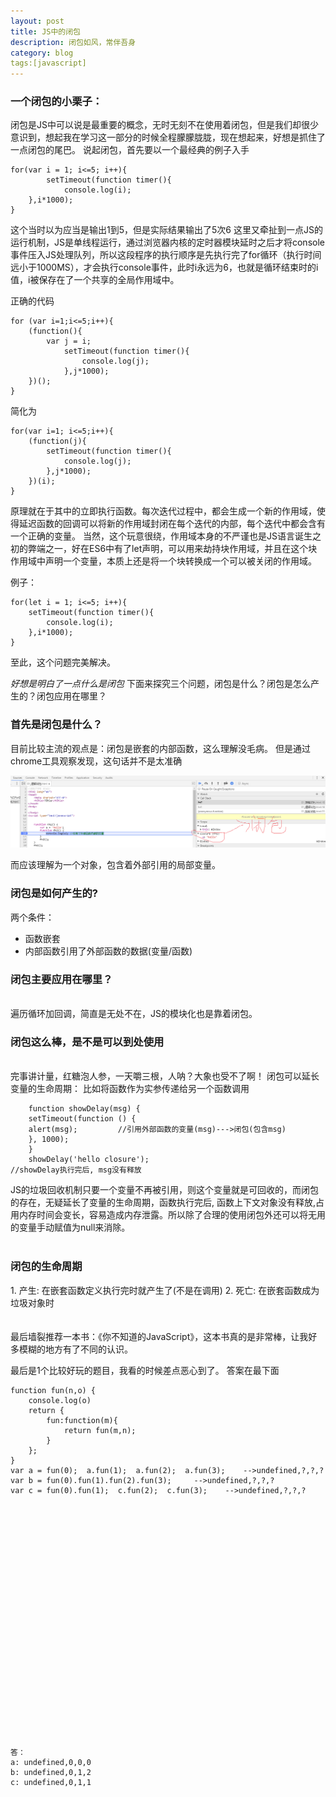 ```yaml
---
layout: post
title: JS中的闭包
description: 闭包如风，常伴吾身
category: blog
tags:[javascript]
---
```



<h3>一个闭包的小栗子：</h3>
闭包是JS中可以说是最重要的概念，无时无刻不在使用着闭包，但是我们却很少意识到，想起我在学习这一部分的时候全程朦朦胧胧，现在想起来，好想是抓住了一点闭包的尾巴。
说起闭包，首先要以一个最经典的例子入手

	for(var i = 1; i<=5; i++){
			setTimeout(function timer(){
				console.log(i);
		},i*1000);
	}
这个当时以为应当是输出1到5，但是实际结果输出了5次6
这里又牵扯到一点JS的运行机制，JS是单线程运行，通过浏览器内核的定时器模块延时之后才将console事件压入JS处理队列，所以这段程序的执行顺序是先执行完了for循环（执行时间远小于1000MS），才会执行console事件，此时i永远为6，也就是循环结束时的i值，i被保存在了一个共享的全局作用域中。

正确的代码

	for (var i=1;i<=5;i++){
		(function(){
			var j = i;
				setTimeout(function timer(){
					console.log(j);
				},j*1000);
		})();
	}

简化为

	for(var i=1; i<=5;i++){
		(function(j){
			setTimeout(function timer(){
				console.log(j);
			},j*1000);
		})(i);
	}

原理就在于其中的立即执行函数。每次迭代过程中，都会生成一个新的作用域，使得延迟函数的回调可以将新的作用域封闭在每个迭代的内部，每个迭代中都会含有一个正确的变量。
当然，这个玩意很绕，作用域本身的不严谨也是JS语言诞生之初的弊端之一，好在ES6中有了let声明，可以用来劫持块作用域，并且在这个块作用域中声明一个变量，本质上还是将一个块转换成一个可以被关闭的作用域。

例子：

	for(let i = 1; i<=5; i++){
		setTimeout(function timer(){
			console.log(i);
		},i*1000);
	}
至此，这个问题完美解决。


<i>好想是明白了一点什么是闭包</i>
下面来探究三个问题，闭包是什么？闭包是怎么产生的？闭包应用在哪里？

<h3>首先是闭包是什么？</h3>
目前比较主流的观点是：闭包是嵌套的内部函数，这么理解没毛病。
但是通过chrome工具观察发现，这句话并不是太准确

![chromeCloser](/imgs/chromecloser.png)

而应该理解为一个对象，包含着外部引用的局部变量。

<h3>闭包是如何产生的?</h3>

两个条件：
<ul>
	<li>函数嵌套</li>
	<li>内部函数引用了外部函数的数据(变量/函数)</li>
</ul>

<h3>闭包主要应用在哪里？</h3>
<br>
遍历循环加回调，简直是无处不在，JS的模块化也是靠着闭包。
<br>

<h3>闭包这么棒，是不是可以到处使用</h3>
<br>
完事讲计量，红糖泡人参，一天嚼三根，人呐？大象也受不了啊！
闭包可以延长变量的生命周期：
比如将函数作为实参传递给另一个函数调用

		function showDelay(msg) {
		setTimeout(function () {
		alert(msg);         //引用外部函数的变量(msg)--->闭包(包含msg)
		}, 1000);
		}
		showDelay('hello closure');                               //showDelay执行完后, msg没有释放

JS的垃圾回收机制只要一个变量不再被引用，则这个变量就是可回收的，而闭包的存在，无疑延长了变量的生命周期，函数执行完后, 函数上下文对象没有释放,占用内存时间会变长，容易造成内存泄露。所以除了合理的使用闭包外还可以将无用的变量手动赋值为null来消除。
<br><br>
<h3>闭包的生命周期</h3>
1. 产生: 在嵌套函数定义执行完时就产生了(不是在调用)
2. 死亡: 在嵌套函数成为垃圾对象时

<br>
<br>
<br>
最后墙裂推荐一本书：《你不知道的JavaScript》，这本书真的是非常棒，让我好多模糊的地方有了不同的认识。

最后是1个比较好玩的题目，我看的时候差点恶心到了。
答案在最下面

	function fun(n,o) {
        console.log(o)
        return {
            fun:function(m){
                return fun(m,n);
            }
        };
    }
    var a = fun(0);  a.fun(1);  a.fun(2);  a.fun(3);    -->undefined,?,?,?
    var b = fun(0).fun(1).fun(2).fun(3);     -->undefined,?,?,?
    var c = fun(0).fun(1);  c.fun(2);  c.fun(3);    -->undefined,?,?,?





<br><br><br><br><br><br><br><br><br><br><br><br><br><br><br><br><br><br><br><br><br><br>




























    答：
    a: undefined,0,0,0
    b: undefined,0,1,2
    c: undefined,0,1,1





